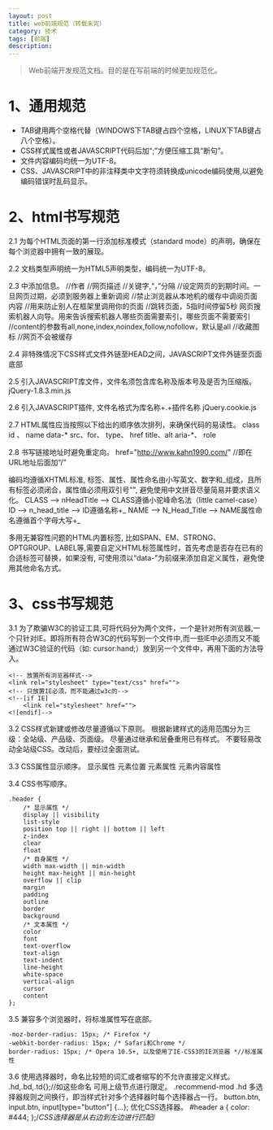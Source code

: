 ```yaml
---
layout: post
title: web前端规范（转载未完）
category: 技术
tags: [前端]
description: 
---
```


> Web前端开发规范文档。目的是在写前端的时候更加规范化。


# 1、通用规范 # 

- TAB键用两个空格代替（WINDOWS下TAB键占四个空格，LINUX下TAB键占八个空格）。
- CSS样式属性或者JAVASCRIPT代码后加“;”方便压缩工具“断句”。
- 文件内容编码均统一为UTF-8。
- CSS、JAVASCRIPT中的非注释类中文字符须转换成unicode编码使用,以避免编码错误时乱码显示。

# 2、html书写规范 #

2.1 为每个HTML页面的第一行添加标准模式（standard mode）的声明，确保在每个浏览器中拥有一致的展现。
	<!DOCTYPE html>

2.2 文档类型声明统一为HTML5声明类型，编码统一为UTF-8。
	<meta charset="UTF-8">

2.3 <HEAD>中添加信息。
	<meta name="author" content="smile@kang.cool">//作者
	<meta name="description" content="hello">//网页描述
	<meta name="keywords" content="a,b,c">//关键字,“，”分隔
	<meta http-equiv="expires" content="Wed, 26 Feb 1997 08：21：57 GMT">//设定网页的到期时间。一旦网页过期，必须到服务器上重新调阅
	<meta http-equiv="Pragma" content="no-cache">//禁止浏览器从本地机的缓存中调阅页面内容
	<meta http-equiv="Window-target" content="_top">//用来防止别人在框架里调用你的页面
	<meta http-equiv="Refresh" content="5;URL=http://kahn1990.com/">//跳转页面，5指时间停留5秒 网页搜索机器人向导。用来告诉搜索机器人哪些页面需要索引，哪些页面不需要索引
	<meta name="robots" content="none">//content的参数有all,none,index,noindex,follow,nofollow，默认是all
	<link rel="Shortcut Icon" href="favicon.ico">//收藏图标
	<meta http-equiv="Cache-Control" content="no-cache, must-revalidate">//网页不会被缓存

2.4 非特殊情况下CSS样式文件外链至HEAD之间，JAVASCRIPT文件外链至页面底部
	<!DOCTYPE html>
	<html>
	<head>
	    <link rel="stylesheet" href="css/main.css">
	</head>
	<body>
	    <!-- 逻辑代码 -->
	    <!-- 逻辑代码底部 -->
	    <script src="lib/jquery/jquery-2.1.1.min.js"></script>
	</body>
	</html>

2.5 引入JAVASCRIPT库文件，文件名须包含库名称及版本号及是否为压缩版。
	jQuery-1.8.3.min.js

2.6 引入JAVASCRIPT插件, 文件名格式为库名称+.+插件名称
	jQuery.cookie.js

2.7 HTML属性应当按照以下给出的顺序依次排列，来确保代码的易读性。
	class
	id 、 name
	data-*
	src、for、 type、 href
	title、alt
	aria-*、 role

2.8 书写链接地址时避免重定向。
	href="http://www.kahn1990.com/" //即在URL地址后面加“/”

编码均遵循XHTML标准,
标签、属性、属性命名由小写英文、数字和_组成，且所有标签必须闭合，属性值必须用双引号"",
避免使用中文拼音尽量简易并要求语义化。
	CLASS --> nHeadTitle --> CLASS遵循小驼峰命名法（little camel-case）
	ID --> n_head_title --> ID遵循名称+_
	NAME --> N_Head_Title --> NAME属性命名遵循首个字母大写+_
	<div class="nHeadTitle" id="n_head_title" name="N_Head_Title"></div>

多用无兼容性问题的HTML内置标签,
比如SPAN、EM、STRONG、OPTGROUP、LABEL等,需要自定义HTML标签属性时，首先考虑是否存在已有的合适标签可替换，如果没有,
可使用须以“data-”为前缀来添加自定义属性，避免使用其他命名方式。

# 3、css书写规范 #

3.1 为了欺骗W3C的验证工具,可将代码分为两个文件，一个是针对所有浏览器,一个只针对IE。即将所有符合W3C的代码写到一个文件中,而一些IE中必须而又不能通过W3C验证的代码（如:
cursor:hand;）放到另一个文件中，再用下面的方法导入。

	<!-- 放置所有浏览器样式-->
	<link rel="stylesheet" type="text/css" href="">
	<!-- 只放置IE必须，而不能通过w3c的-->
	<!--[if IE]
	    <link rel="stylesheet" href="">
	<![endif]-->

3.2 CSS样式新建或修改尽量遵循以下原则。
	根据新建样式的适用范围分为三级：全站级、产品级、页面级。
	尽量通过继承和层叠重用已有样式。
	不要轻易改动全站级CSS。改动后，要经过全面测试。

3.3 CSS属性显示顺序。
	显示属性
	元素位置
	元素属性
	元素内容属性

3.4 CSS书写顺序。

	.header {
		/* 显示属性 */
	    display || visibility
	    list-style
	    position top || right || bottom || left
	    z-index
	    clear
	    float
		/* 自身属性 */
	    width max-width || min-width
	    height max-height || min-height
	    overflow || clip
	    margin
	    padding
	    outline
	    border
	    background
		/* 文本属性 */
	    color
	    font
	    text-overflow
	    text-align
	    text-indent
	    line-height
	    white-space
	    vertical-align
	    cursor
	    content
	};

3.5 兼容多个浏览器时，将标准属性写在底部。

	-moz-border-radius: 15px; /* Firefox */
	-webkit-border-radius: 15px; /* Safari和Chrome */
	border-radius: 15px; /* Opera 10.5+, 以及使用了IE-CSS3的IE浏览器 *//标准属性

3.6 使用选择器时，命名比较短的词汇或者缩写的不允许直接定义样式。
	.hd,.bd,.td{};//如这些命名
可用上级节点进行限定。
	.recommend-mod .hd
多选择器规则之间换行，即当样式针对多个选择器时每个选择器占一行。
	button.btn,
	input.btn,
	input[type="button"] {…};
优化CSS选择器。
	#header a { color: #444; };/*CSS选择器是从右边到左边进行匹配*/









	







